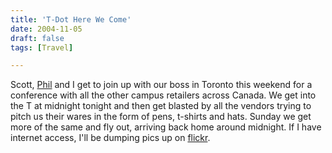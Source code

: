 ```yaml
---
title: 'T-Dot Here We Come'
date: 2004-11-05
draft: false
tags: [Travel]

---
```


Scott, [Phil](http://www.flipsaw.com/blog/) and I get to join up with our boss in Toronto this weekend for a conference with all the other campus retailers across Canada. We get into the T at midnight tonight and then get blasted by all the vendors trying to pitch us their wares in the form of pens, t-shirts and hats. Sunday we get more of the same and fly out, arriving back home around midnight. If I have internet access, I'll be dumping pics up on [flickr](http://www.flickr.com/photos/lemon/).